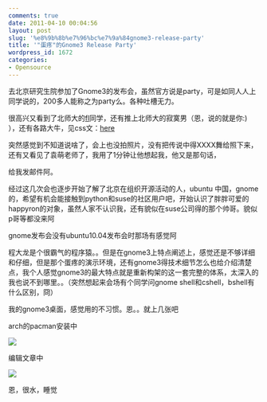 ```yaml
---
comments: true
date: 2011-04-10 00:04:56
layout: post
slug: '%e8%9b%8b%e7%96%bc%e7%9a%84gnome3-release-party'
title: '"蛋疼"的Gnome3 Release Party'
wordpress_id: 1672
categories:
- Opensource
---
```


去北京研究生院参加了Gnome3的发布会，虽然官方说是party，可是如同人人上同学说的，200多人能称之为party么。各种吐槽无力。





很高兴又看到了北师大的[fl](http://rfans.info/)同学，还有推上北师大的寂寞男（恩，说的就是你:) ），还有各路大牛，见css文：[here](https://www.csslayer.tk/wordpress/linux/kde-user-in-gnome3-launch-party/comment-page-1/#comment-1171)





突然感觉到不知道说啥了，会上也没拍照片，没有把传说中得XXXX舞给照下来，还有又看见了袁萌老师了，我用了1分钟让他想起我，他又是那句话，





给我发邮件阿。





  






经过这几次会也逐步开始了解了北京在组织开源活动的人，ubuntu 中国，gnome的，希望有机会能接触到python和suse的社区用户吧，开始认识了胖胖可爱的happyron的对象，虽然人家不认识我，还有貌似在suse公司得的那个帅哥。貌似p哥等都没来阿





gnome发布会没有ubuntu10.04发布会时那场有感觉阿





  






程大龙是个很霸气的程序猿。。但是在gnome3上特点阐述上，感觉还是不够详细和仔细，但是那个蛋疼的演示环境，还有gnome3得技术细节怎么也给介绍清楚点，我个人感觉gnome3的最大特点就是重新构架的这一套完整的体系，太深入的我也说不到哪里。。（突然想起来会场有个同学问gnome shell和cshell，bshell有什么区别，冏）





我的gnome3桌面，感觉用的不习惯。恩。。就上几张吧





arch的pacman安装中





![](http://i.imgur.com/pXyym.png)





编辑文章中





![](http://i.imgur.com/WNmbi.png)





恩，很水，睡觉





  

